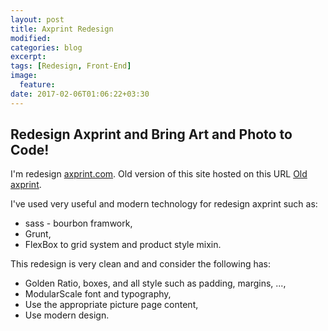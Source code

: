 ```yaml
---
layout: post
title: Axprint Redesign
modified:
categories: blog
excerpt:
tags: [Redesign, Front-End]
image:
  feature:
date: 2017-02-06T01:06:22+03:30
---
```


## Redesign Axprint and Bring Art and Photo to Code!

I'm redesign [axprint.com](http://axprint.com). Old version of this site hosted on this URL [Old axprint](http://wwww.axprint.com:8085).

I've used very useful and modern technology for redesign axprint such as:

* sass - bourbon framwork,
* Grunt,
* FlexBox to grid system and product style mixin.

This redesign is very clean and and consider the following has:

* Golden Ratio, boxes, and all style such as padding, margins, ...,
* ModularScale font and typography,
* Use the appropriate picture page content,
* Use modern design.

